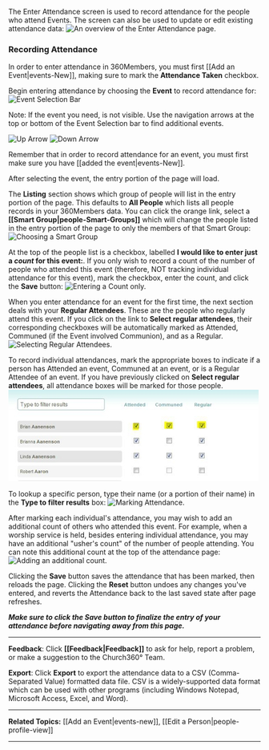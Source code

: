 The Enter Attendance screen is used to record attendance for
the people who attend Events. The screen can also be used to update or
edit existing attendance data: ![An overview of the Enter Attendance
page.](images/Enter_Attendance.PNG "An overview of the Enter Attendance page.")

### Recording Attendance

In order to enter attendance in 360Members, you must first [[Add an
Event|events-New]], making sure to mark the **Attendance Taken**
checkbox.

Begin entering attendance by choosing the **Event** to record attendance
for: ![Event Selection
Bar](images/Attendance_event_selection_bar.PNG "Event Selection Bar")

Note: If the event you need, is not visible. Use the navigation arrows
at the top or bottom of the Event Selection bar to find additional
events.

![Up
Arrow](images/Attendance_event_selection_bar_up_arrow.png "Up Arrow")
![Down
Arrow](images/Attendance_event_selection_bar_down_arrow.png "Down Arrow")

Remember that in order to record attendance for an event, you must first
make sure you have [[added the event|events-New]].

After selecting the event, the entry portion of the page will load.

The **Listing** section shows which group of people will list in the
entry portion of the page. This defaults to **All People** which lists
all people records in your 360Members data. You can click the orange
link, select a **[[Smart Group|people-Smart-Groups]]** which will
change the people listed in the entry portion of the page to only the
members of that Smart Group: ![Choosing a Smart
Group](images/Enter_Attendance_04.JPG "Choosing a Smart Group")

At the top of the people list is a checkbox, labelled **I would like to
enter just a *count* for this event:**. If you only wish to record a
count of the number of people who attended this event (therefore, NOT
tracking individual attendance for this event), mark the checkbox, enter
the count, and click the **Save** button: ![Entering a Count
only.](images/Enter_Attendance_05.JPG "Entering a Count only.")

When you enter attendance for an event for the first time, the next
section deals with your **Regular Attendees**. These are the people who
regularly attend this event. If you click on the link to **Select
regular attendees**, their corresponding checkboxes will be
automatically marked as Attended, Communed (if the Event involved
Communion), and as a Regular. ![Selecting Regular
Attendees.](images/Enter_Attendance_06.JPG "Selecting Regular Attendees.")

To record individual attendances, mark the appropriate boxes to indicate
if a person has Attended an event, Communed at an event, or is a Regular
Attendee of an event. If you have previously clicked on **Select regular
attendees**, all attendance boxes will be marked for those people.
![Marking Attendance.](images/Enter_Attendance_07.JPG "Marking Attendance.")

To lookup a specific person, type their name (or a portion of their
name) in the **Type to filter results** box: ![Marking
Attendance.](images/Enter_Attendance_08.JPG "Marking Attendance.")

After marking each individual's attendance, you may wish to add an
additional count of others who attended this event. For example, when a
worship service is held, besides entering individual attendance, you may
have an additional "usher's count" of the number of people attending.
You can note this additional count at the top of the attendance page:
![Adding an additional
count.](images/Enter_Attendance_09.JPG "Adding an additional count.")

Clicking the **Save** button saves the attendance that has been marked,
then reloads the page. Clicking the **Reset** button undoes any changes
you've entered, and reverts the Attendance back to the last saved state
after page refreshes.

***Make sure to click the Save button to finalize the entry of your
attendance before navigating away from this page.***

* * * * *

**Feedback**: Click **[[Feedback|Feedback]]** to ask for help, report a problem, or
make a suggestion to the Church360° Team.

**Export**: Click **Export** to export the attendance data to a CSV
(Comma-Separated Value) formatted data file. CSV is a widely-supported
data format which can be used with other programs (including Windows
Notepad, Microsoft Access, Excel, and Word).

* * * * *

**Related Topics:** [[Add an Event|events-new]], [[Edit a
Person|people-profile-view]]

* * * * *
